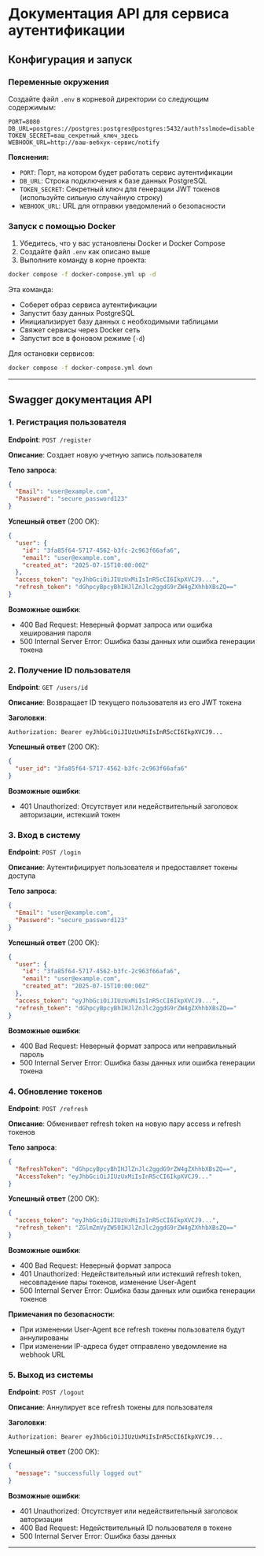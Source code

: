 # Документация API для сервиса аутентификации

## Конфигурация и запуск

### Переменные окружения

Создайте файл `.env` в корневой директории со следующим содержимым:

```
PORT=8080
DB_URL=postgres://postgres:postgres@postgres:5432/auth?sslmode=disable
TOKEN_SECRET=ваш_секретный_ключ_здесь
WEBHOOK_URL=http://ваш-вебхук-сервис/notify
```

**Пояснения:**
- `PORT`: Порт, на котором будет работать сервис аутентификации
- `DB_URL`: Строка подключения к базе данных PostgreSQL
- `TOKEN_SECRET`: Секретный ключ для генерации JWT токенов (используйте сильную случайную строку)
- `WEBHOOK_URL`: URL для отправки уведомлений о безопасности

### Запуск с помощью Docker

1. Убедитесь, что у вас установлены Docker и Docker Compose
2. Создайте файл `.env` как описано выше
3. Выполните команду в корне проекта:

```bash
docker compose -f docker-compose.yml up -d
```

Эта команда:
- Соберет образ сервиса аутентификации
- Запустит базу данных PostgreSQL
- Инициализирует базу данных с необходимыми таблицами
- Свяжет сервисы через Docker сеть
- Запустит все в фоновом режиме (`-d`)

Для остановки сервисов:

```bash
docker compose -f docker-compose.yml down
```

---

## Swagger документация API

### 1. Регистрация пользователя

**Endpoint**: `POST /register`

**Описание**: Создает новую учетную запись пользователя

**Тело запроса**:
```json
{
  "Email": "user@example.com",
  "Password": "secure_password123"
}
```

**Успешный ответ** (200 OK):
```json
{
  "user": {
    "id": "3fa85f64-5717-4562-b3fc-2c963f66afa6",
    "email": "user@example.com",
    "created_at": "2025-07-15T10:00:00Z"
  },
  "access_token": "eyJhbGciOiJIUzUxMiIsInR5cCI6IkpXVCJ9...",
  "refresh_token": "dGhpcyBpcyBhIHJlZnJlc2ggdG9rZW4gZXhhbXBsZQ=="
}
```

**Возможные ошибки**:
- 400 Bad Request: Неверный формат запроса или ошибка хеширования пароля
- 500 Internal Server Error: Ошибка базы данных или ошибка генерации токена

### 2. Получение ID пользователя

**Endpoint**: `GET /users/id`

**Описание**: Возвращает ID текущего пользователя из его JWT токена

**Заголовки**:
```
Authorization: Bearer eyJhbGciOiJIUzUxMiIsInR5cCI6IkpXVCJ9...
```

**Успешный ответ** (200 OK):
```json
{
  "user_id": "3fa85f64-5717-4562-b3fc-2c963f66afa6"
}
```

**Возможные ошибки**:
- 401 Unauthorized: Отсутствует или недействительный заголовок авторизации, истекший токен

### 3. Вход в систему

**Endpoint**: `POST /login`

**Описание**: Аутентифицирует пользователя и предоставляет токены доступа

**Тело запроса**:
```json
{
  "Email": "user@example.com",
  "Password": "secure_password123"
}
```

**Успешный ответ** (200 OK):
```json
{
  "user": {
    "id": "3fa85f64-5717-4562-b3fc-2c963f66afa6",
    "email": "user@example.com",
    "created_at": "2025-07-15T10:00:00Z"
  },
  "access_token": "eyJhbGciOiJIUzUxMiIsInR5cCI6IkpXVCJ9...",
  "refresh_token": "dGhpcyBpcyBhIHJlZnJlc2ggdG9rZW4gZXhhbXBsZQ=="
}
```

**Возможные ошибки**:
- 400 Bad Request: Неверный формат запроса или неправильный пароль
- 500 Internal Server Error: Ошибка базы данных или ошибка генерации токена

### 4. Обновление токенов

**Endpoint**: `POST /refresh`

**Описание**: Обменивает refresh token на новую пару access и refresh токенов

**Тело запроса**:
```json
{
  "RefreshToken": "dGhpcyBpcyBhIHJlZnJlc2ggdG9rZW4gZXhhbXBsZQ==",
  "AccessToken": "eyJhbGciOiJIUzUxMiIsInR5cCI6IkpXVCJ9..."
}
```

**Успешный ответ** (200 OK):
```json
{
  "access_token": "eyJhbGciOiJIUzUxMiIsInR5cCI6IkpXVCJ9...",
  "refresh_token": "ZGlmZmVyZW50IHJlZnJlc2ggdG9rZW4gZXhhbXBsZQ=="
}
```

**Возможные ошибки**:
- 400 Bad Request: Неверный формат запроса
- 401 Unauthorized: Недействительный или истекший refresh token, несовпадение пары токенов, изменение User-Agent
- 500 Internal Server Error: Ошибка базы данных или ошибка генерации токенов

**Примечания по безопасности**:
- При изменении User-Agent все refresh токены пользователя будут аннулированы
- При изменении IP-адреса будет отправлено уведомление на webhook URL

### 5. Выход из системы

**Endpoint**: `POST /logout`

**Описание**: Аннулирует все refresh токены для пользователя

**Заголовки**:
```
Authorization: Bearer eyJhbGciOiJIUzUxMiIsInR5cCI6IkpXVCJ9...
```

**Успешный ответ** (200 OK):
```json
{
  "message": "successfully logged out"
}
```

**Возможные ошибки**:
- 401 Unauthorized: Отсутствует или недействительный заголовок авторизации
- 400 Bad Request: Недействительный ID пользователя в токене
- 500 Internal Server Error: Ошибка базы данных

---
